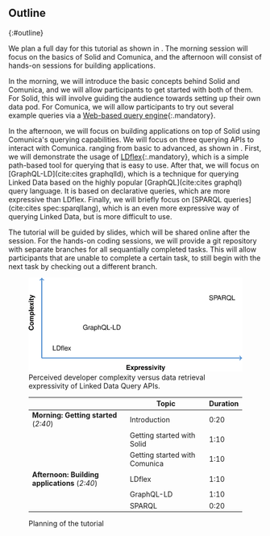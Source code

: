 ## Outline
{:#outline}

We plan a full day for this tutorial as shown in [](#planning).
The morning session will focus on the basics of Solid and Comunica,
and the afternoon will consist of hands-on sessions for building applications.

In the morning, we will introduce the basic concepts behind Solid and Comunica,
and we will allow participants to get started with both of them.
For Solid, this will involve guiding the audience towards
setting up their own data pod.
For Comunica, we will allow participants to try out several example
queries via a [Web-based query engine](http://query.linkeddatafragments.org/){:.mandatory}.

In the afternoon, we will focus on building applications on top of Solid
using Comunica's querying capabilities.
We will focus on three querying APIs to interact with Comunica.
ranging from basic to advanced, as shown in [](#querying-tool-complexity).
First, we will demonstrate the usage of [LDflex](https://github.com/solid/query-ldflex){:.mandatory},
which is a simple path-based tool for querying that is easy to use.
After that, we will focus on [GraphQL-LD](cite:cites graphqlld),
which is a technique for querying Linked Data based on
the highly popular [GraphQL](cite:cites graphql) query language.
It is based on declarative queries, which are more expressive than LDflex.
Finally, we will briefly focus on [SPARQL queries](cite:cites spec:sparqllang),
which is an even more expressive way of querying Linked Data,
but is more difficult to use.

The tutorial will be guided by slides,
which will be shared online after the session.
For the hands-on coding sessions, we will provide
a git repository with separate branches for all sequantially completed tasks.
This will allow participants that are unable to complete a certain task,
to still begin with the next task by checking out a different branch.

<figure id="querying-tool-complexity">
<img src="img/querying-tool-complexity.svg" alt="[Complexity versus expressivity]" />
<figcaption markdown="block">
Perceived developer complexity versus data retrieval expressivity of Linked Data Query APIs.
</figcaption>
</figure>

<figure id="planning" markdown="1" class="table">

|                                               | Topic | Duration |
|-----------------------------------------------|-------|----------|
| **Morning: Getting started** (_2:40_)         | Introduction | 0:20   |
|                                               | Getting started with Solid  | 1:10   |
|                                               | Getting started with Comunica  | 1:10   |
| **Afternoon: Building applications** (_2:40_) | LDflex | 1:10   |
|                                               | GraphQL-LD | 1:10   |
|                                               | SPARQL | 0:20   |

<figcaption markdown="block">
Planning of the tutorial
</figcaption>
</figure>
